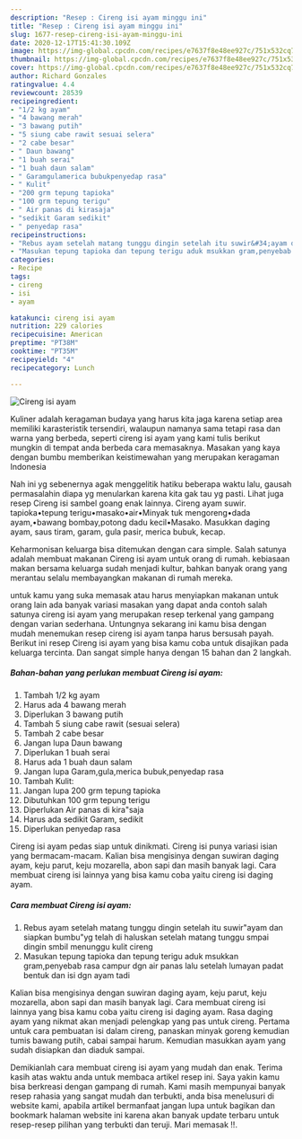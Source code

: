 ```yaml
---
description: "Resep : Cireng isi ayam minggu ini"
title: "Resep : Cireng isi ayam minggu ini"
slug: 1677-resep-cireng-isi-ayam-minggu-ini
date: 2020-12-17T15:41:30.109Z
image: https://img-global.cpcdn.com/recipes/e7637f8e48ee927c/751x532cq70/cireng-isi-ayam-foto-resep-utama.jpg
thumbnail: https://img-global.cpcdn.com/recipes/e7637f8e48ee927c/751x532cq70/cireng-isi-ayam-foto-resep-utama.jpg
cover: https://img-global.cpcdn.com/recipes/e7637f8e48ee927c/751x532cq70/cireng-isi-ayam-foto-resep-utama.jpg
author: Richard Gonzales
ratingvalue: 4.4
reviewcount: 28539
recipeingredient:
- "1/2 kg ayam"
- "4 bawang merah"
- "3 bawang putih"
- "5 siung cabe rawit sesuai selera"
- "2 cabe besar"
- " Daun bawang"
- "1 buah serai"
- "1 buah daun salam"
- " Garamgulamerica bubukpenyedap rasa"
- " Kulit"
- "200 grm tepung tapioka"
- "100 grm tepung terigu"
- " Air panas di kirasaja"
- "sedikit Garam sedikit"
- " penyedap rasa"
recipeinstructions:
- "Rebus ayam setelah matang tunggu dingin setelah itu suwir&#34;ayam dan siapkan bumbu&#34;yg telah di haluskan setelah matang tunggu smpai dingin smbil menunggu kulit cireng"
- "Masukan tepung tapioka dan tepung terigu aduk msukkan gram,penyebab rasa campur dgn air panas lalu setelah lumayan padat bentuk dan isi dgn ayam tadi"
categories:
- Recipe
tags:
- cireng
- isi
- ayam

katakunci: cireng isi ayam 
nutrition: 229 calories
recipecuisine: American
preptime: "PT38M"
cooktime: "PT35M"
recipeyield: "4"
recipecategory: Lunch

---
```



![Cireng isi ayam](https://img-global.cpcdn.com/recipes/e7637f8e48ee927c/751x532cq70/cireng-isi-ayam-foto-resep-utama.jpg)

Kuliner adalah keragaman budaya yang harus kita jaga karena setiap area memiliki karasteristik tersendiri, walaupun namanya sama tetapi rasa dan warna yang berbeda, seperti cireng isi ayam yang kami tulis berikut mungkin di tempat anda berbeda cara memasaknya. Masakan yang kaya dengan bumbu memberikan keistimewahan yang merupakan keragaman Indonesia

Nah ini yg sebenernya agak menggelitik hatiku beberapa waktu lalu, gausah permasalahin diapa yg menularkan karena kita gak tau yg pasti. Lihat juga resep Cireng isi sambel goang enak lainnya. Cireng ayam suwir. tapioka•tepung terigu•masako•air•Minyak tuk mengoreng•dada ayam,•bawang bombay,potong dadu kecil•Masako. Masukkan daging ayam, saus tiram, garam, gula pasir, merica bubuk, kecap.

Keharmonisan keluarga bisa ditemukan dengan cara simple. Salah satunya adalah membuat makanan Cireng isi ayam untuk orang di rumah. kebiasaan makan bersama keluarga sudah menjadi kultur, bahkan banyak orang yang merantau selalu membayangkan makanan di rumah mereka.

untuk kamu yang suka memasak atau harus menyiapkan makanan untuk orang lain ada banyak variasi masakan yang dapat anda contoh salah satunya cireng isi ayam yang merupakan resep terkenal yang gampang dengan varian sederhana. Untungnya sekarang ini kamu bisa dengan mudah menemukan resep cireng isi ayam tanpa harus bersusah payah.
Berikut ini resep Cireng isi ayam yang bisa kamu coba untuk disajikan pada keluarga tercinta. Dan sangat simple hanya dengan 15 bahan dan 2 langkah.


<!--inarticleads1-->

##### Bahan-bahan yang perlukan membuat Cireng isi ayam:

1. Tambah 1/2 kg ayam
1. Harus ada 4 bawang merah
1. Diperlukan 3 bawang putih
1. Tambah 5 siung cabe rawit (sesuai selera)
1. Tambah 2 cabe besar
1. Jangan lupa  Daun bawang
1. Diperlukan 1 buah serai
1. Harus ada 1 buah daun salam
1. Jangan lupa  Garam,gula,merica bubuk,penyedap rasa
1. Tambah  Kulit:
1. Jangan lupa 200 grm tepung tapioka
1. Dibutuhkan 100 grm tepung terigu
1. Diperlukan  Air panas di kira&#34;saja
1. Harus ada sedikit Garam, sedikit
1. Diperlukan  penyedap rasa


Cireng isi ayam pedas siap untuk dinikmati. Cireng isi punya variasi isian yang bermacam-macam. Kalian bisa mengisinya dengan suwiran daging ayam, keju parut, keju mozarella, abon sapi dan masih banyak lagi. Cara membuat cireng isi lainnya yang bisa kamu coba yaitu cireng isi daging ayam. 

<!--inarticleads2-->

##### Cara membuat  Cireng isi ayam:

1. Rebus ayam setelah matang tunggu dingin setelah itu suwir&#34;ayam dan siapkan bumbu&#34;yg telah di haluskan setelah matang tunggu smpai dingin smbil menunggu kulit cireng
1. Masukan tepung tapioka dan tepung terigu aduk msukkan gram,penyebab rasa campur dgn air panas lalu setelah lumayan padat bentuk dan isi dgn ayam tadi


Kalian bisa mengisinya dengan suwiran daging ayam, keju parut, keju mozarella, abon sapi dan masih banyak lagi. Cara membuat cireng isi lainnya yang bisa kamu coba yaitu cireng isi daging ayam. Rasa daging ayam yang nikmat akan menjadi pelengkap yang pas untuk cireng. Pertama untuk cara pembuatan isi dalam cireng, panaskan minyak goreng kemudian tumis bawang putih, cabai sampai harum. Kemudian masukkan ayam yang sudah disiapkan dan diaduk sampai. 

Demikianlah cara membuat cireng isi ayam yang mudah dan enak. Terima kasih atas waktu anda untuk membaca artikel resep ini. Saya yakin kamu bisa berkreasi dengan gampang di rumah. Kami masih mempunyai banyak resep rahasia yang sangat mudah dan terbukti, anda bisa menelusuri di website kami, apabila artikel bermanfaat jangan lupa untuk bagikan dan bookmark halaman website ini karena akan banyak update terbaru untuk resep-resep pilihan yang terbukti dan teruji. Mari memasak !!. 
